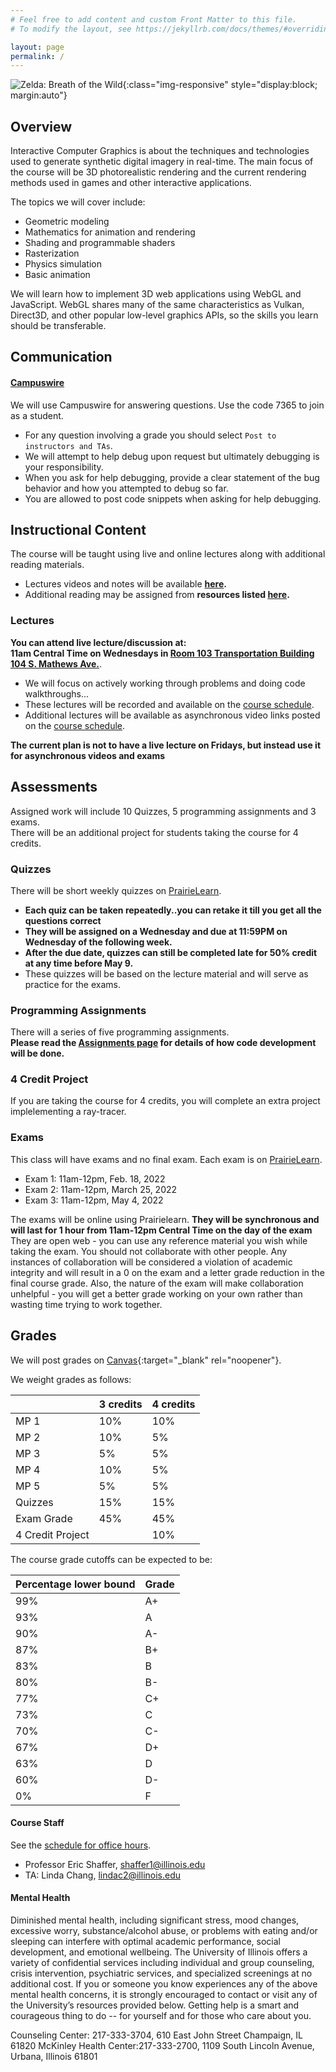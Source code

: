 ```yaml
---
# Feel free to add content and custom Front Matter to this file.
# To modify the layout, see https://jekyllrb.com/docs/themes/#overriding-theme-defaults

layout: page
permalink: /
---
```


![Zelda: Breath of the Wild](/img/Main-Day.jpg){:class="img-responsive" style="display:block; margin:auto"}

## Overview ##

Interactive Computer Graphics is about the techniques and technologies used to generate synthetic digital imagery in real-time. The main focus of the course will be 3D photorealistic rendering and the current rendering methods used in games and other interactive applications.

The topics we will cover include:
+ Geometric modeling
+ Mathematics for animation and rendering
+ Shading and programmable shaders
+ Rasterization
+ Physics simulation
+ Basic animation

We will learn how to implement 3D web applications using WebGL and JavaScript. WebGL shares many of the same characteristics as Vulkan, Direct3D, and other popular low-level graphics APIs, so the skills you learn should be transferable.

## Communication ##

#### [Campuswire](https://campuswire.com/p/GCA3888BE) ####
We will use Campuswire for answering questions. Use the code 7365 to join as a student.

+ For any question involving a grade you should select `Post to instructors and TAs`.
+ We will attempt to help debug upon request but ultimately debugging is your responsibility.
+ When you ask for help debugging, provide a clear statement of the bug behavior and how you attempted to debug so far.
+ You are allowed to post code snippets when asking for help debugging.

## Instructional Content ##

The course will be taught using live and online lectures along with additional reading materials.

+ Lectures videos and notes will be available **[here](https://illinois-cs418.github.io/schedule).**
+ Additional reading may be assigned from **resources listed [here](https://illinois-cs418.github.io/resources).**

### Lectures ###

**You can attend live lecture/discussion at:<br/>
 11am Central Time on Wednesdays in [Room 103 Transportation Building 104 S. Mathews Ave.](https://www.google.com/maps/place/Transportation+Building/@40.1117016,-88.2253098,15z/data=!4m5!3m4!1s0x0:0x8fc3be7e3545974b!8m2!3d40.1117016!4d-88.2253098)**.
+ We will focus on actively working through problems and doing code walkthroughs... 
+ These lectures will be recorded and available on the [course schedule](https://illinois-cs418.github.io/schedule). 
+ Additional lectures will be available as asynchronous video links posted on the [course schedule](https://illinois-cs418.github.io/schedule).  

**The current plan is not to have a live lecture on Fridays, but instead use it for asynchronous videos and exams**

## Assessments ##

Assigned work will include 10 Quizzes, 5 programming assignments and 3 exams.<br/>
There will be an additional project for students taking the course for 4 credits.

### Quizzes ###
There will be short weekly quizzes on [PrairieLearn](https://prairielearn.engr.illinois.edu/pl). 
+ **Each quiz can be taken repeatedly..you can retake it till you get all the questions correct**
+ **They will be assigned on a Wednesday and due at 11:59PM on Wednesday of the following week.**
+ **After the due date, quizzes can still be completed late for 50% credit at any time before May 9.**
+ These quizzes will be based on the lecture material and will serve as practice for the exams.

### Programming Assignments ###
There will a series of five programming assignments. <br/>
**Please read the [Assignments page](/assignments) for details of how code development will be done.**

### 4 Credit Project ###
If you are taking the course for 4 credits, you will complete an extra project implelementing a ray-tracer.

### Exams ###
This class will have exams and no final exam. Each exam is on [PrairieLearn](https://prairielearn.engr.illinois.edu/pl).

- Exam 1: 11am-12pm, Feb. 18, 2022 
- Exam 2: 11am-12pm, March 25, 2022
- Exam 3: 11am-12pm, May 4, 2022

The exams will be online using Prairielearn. **They will be synchronous and will last for 1 hour from 11am-12pm Central Time on the day of the exam**
They are open web - you can use any reference material you wish while taking the exam. You should not collaborate with other people. Any instances of collaboration will be considered a violation of academic integrity and will result in a 0 on the exam and a letter grade reduction in the final course grade. Also, the nature of the exam will make collaboration unhelpful - you will get a better grade working on your own rather than wasting time trying to work together.  

## Grades ##
We will post grades on [Canvas](){:target="_blank" rel="noopener"}.

We weight grades as follows:

| | 3 credits | 4 credits |  
| ----- | ------ | ----- |  
| MP 1 | 10% | 10% | 
| MP 2 | 10% | 5% | 
| MP 3 | 5% | 5% | 
| MP 4 | 10% | 5% | 
| MP 5 | 5% | 5% | 
| Quizzes| 15%  | 15%  |
| Exam Grade| 45% | 45% |   
| 4 Credit Project | | 10% |  

The course grade cutoffs can be expected to be:

|Percentage lower bound | Grade |  
| ----- | ------ | 
| 99%| A+ |
| 93% | A |  
| 90% | A- |  
| 87% | B+ |  
| 83% | B |  
| 80% | B- |  
| 77% | C+ |  
| 73% | C |  
| 70% | C- | 
| 67% | D+ |  
| 63% | D |  
| 60% | D- |  
| 0%  | F  |

#### Course Staff ####
See the [schedule for office hours](/officehours).

* Professor Eric Shaffer, shaffer1@illinois.edu
* TA: Linda Chang, lindac2@illinois.edu  

#### Mental Health ####
Diminished mental health, including significant stress, mood changes, excessive worry, substance/alcohol abuse, or problems with eating and/or sleeping can interfere with optimal academic performance, social development, and emotional wellbeing. The University of Illinois offers a variety of confidential services including individual and group counseling, crisis intervention, psychiatric services, and specialized screenings at no additional cost. If you or someone you know experiences any of the above mental health concerns, it is strongly encouraged to contact or visit any of the University’s resources provided below. Getting help is a smart and courageous thing to do -- for yourself and for those who care about you.

Counseling Center: 217-333-3704, 610 East John Street Champaign, IL 61820
McKinley Health Center:217-333-2700, 1109 South Lincoln Avenue, Urbana, Illinois 61801



